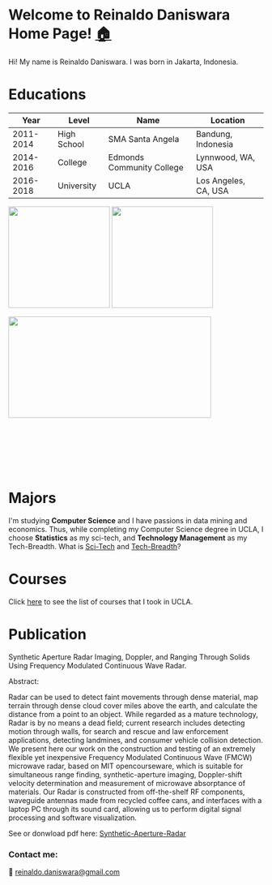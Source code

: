 


# Welcome to Reinaldo Daniswara Home Page! [:house:](README.md)

Hi! My name is Reinaldo Daniswara. I was born in Jakarta, Indonesia. 
# Educations

|Year|Level |Name  | Location| 
|---|---|---|---|
|2011-2014  | High School |SMA Santa Angela  |Bandung, Indonesia | 
|2014-2016  | College |Edmonds Community College  |Lynnwood, WA, USA | 
|2016-2018  | University |UCLA  |Los Angeles, CA, USA | 

<img align="center" width="200" height="200" src="https://drive.google.com/uc?id=1kAg5LZK63XLgOvrnIBGsfApPsglftL9i">
<img align="center" width="200" height="200" src="https://drive.google.com/uc?id=1WKIiX8MHFMEJi9FbnqVHPVLhxwqfdrGp">
<br />
<br />
<img align="center" width="400" height="200" src="https://drive.google.com/uc?id=13decU_K7ZRikIE74gwLGhmeE3sD0ljGq">
<br />
<br />
<br />
<br />
<br />
<br />
<br />

# Majors

I'm studying **Computer Science** and I have passions in data mining and economics. Thus, while completing my Computer Science degree in UCLA, I choose **Statistics** as my sci-tech, and **Technology Management** as my Tech-Breadth. What is [Sci-Tech](http://www.seasoasa.ucla.edu/wp-content/uploads/seasoasa/CS-Sci-Tech-List-current.pdf) and [Tech-Breadth](http://www.seasoasa.ucla.edu/wp-content/uploads/seasoasa/TBA.pdf)?


# Courses
Click [here](courses.md) to see the list of courses that I took in UCLA. 

# Publication
Synthetic Aperture Radar Imaging, Doppler, and Ranging Through Solids Using Frequency Modulated Continuous Wave Radar.
 <p>  
Abstract:
  
Radar can be used to detect faint movements through dense material, map terrain through dense cloud cover miles above the earth, and calculate the distance from a point to an object. While regarded as a mature technology, Radar is by no means a dead field; current research includes detecting motion through walls, for search and rescue and law enforcement applications, detecting landmines, and consumer vehicle collision detection. We present here our work on the construction and testing of an extremely flexible yet inexpensive Frequency Modulated Continuous Wave (FMCW) microwave radar, based on MIT opencourseware, which is suitable for simultaneous range finding, synthetic-aperture imaging, Doppler-shift velocity determination and measurement of microwave absorptance of materials. Our Radar is constructed from off-the-shelf RF components, waveguide antennas made from recycled coffee cans, and interfaces with a laptop PC through its sound card, allowing us to perform digital signal processing and software visualization. </p>
See or donwload pdf here: [Synthetic-Aperture-Radar](https://github.com/rdans/rdans.github.io/blob/master/Synthetic-Aperture-Radar-Imaging-Doppler-and-Ranging-Through-Solids-Using-Frequency-Modulated-Continuous-Wave-Radar.pdf)



### Contact me:
:email:
[reinaldo.daniswara@gmail.com](mailto:reinaldo.daniswara@gmail.com)
